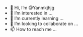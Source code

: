 - 👋 Hi, I’m @Yanmkjhjg
- 👀 I’m interested in ...
- 🌱 I’m currently learning ...
- 💞️ I’m looking to collaborate on ...
- 📫 How to reach me ...

<!---
Yanmkjhjg/Yanmkjhjg is a ✨ special ✨ repository because its `README.md` (this file) appears on your GitHub profile.
You can click the Preview link to take a look at your changes.
--->
